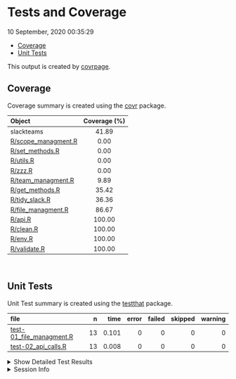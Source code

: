 Tests and Coverage
================
10 September, 2020 00:35:29

  - [Coverage](#coverage)
  - [Unit Tests](#unit-tests)

This output is created by
[covrpage](https://github.com/metrumresearchgroup/covrpage).

## Coverage

Coverage summary is created using the
[covr](https://github.com/r-lib/covr) package.

| Object                                         | Coverage (%) |
| :--------------------------------------------- | :----------: |
| slackteams                                     |    41.89     |
| [R/scope\_managment.R](../R/scope_managment.R) |     0.00     |
| [R/set\_methods.R](../R/set_methods.R)         |     0.00     |
| [R/utils.R](../R/utils.R)                      |     0.00     |
| [R/zzz.R](../R/zzz.R)                          |     0.00     |
| [R/team\_managment.R](../R/team_managment.R)   |     9.89     |
| [R/get\_methods.R](../R/get_methods.R)         |    35.42     |
| [R/tidy\_slack.R](../R/tidy_slack.R)           |    36.36     |
| [R/file\_managment.R](../R/file_managment.R)   |    86.67     |
| [R/api.R](../R/api.R)                          |    100.00    |
| [R/clean.R](../R/clean.R)                      |    100.00    |
| [R/env.R](../R/env.R)                          |    100.00    |
| [R/validate.R](../R/validate.R)                |    100.00    |

<br>

## Unit Tests

Unit Test summary is created using the
[testthat](https://github.com/r-lib/testthat) package.

| file                                                            |  n |  time | error | failed | skipped | warning |
| :-------------------------------------------------------------- | -: | ----: | ----: | -----: | ------: | ------: |
| [test-01\_file\_managment.R](testthat/test-01_file_managment.R) | 13 | 0.101 |     0 |      0 |       0 |       0 |
| [test-02\_api\_calls.R](testthat/test-02_api_calls.R)           | 13 | 0.008 |     0 |      0 |       0 |       0 |

<details closed>

<summary> Show Detailed Test Results </summary>

| file                                                                    | context         | test                                              | status | n |  time |
| :---------------------------------------------------------------------- | :-------------- | :------------------------------------------------ | :----- | -: | ----: |
| [test-01\_file\_managment.R](testthat/test-01_file_managment.R#L5_L8)   | team management | no active team: get\_team\_creds                  | PASS   | 1 | 0.048 |
| [test-01\_file\_managment.R](testthat/test-01_file_managment.R#L12_L15) | team management | no active team: get\_team\_users                  | PASS   | 1 | 0.010 |
| [test-01\_file\_managment.R](testthat/test-01_file_managment.R#L19_L22) | team management | no active team: validate team missing teams error | PASS   | 1 | 0.009 |
| [test-01\_file\_managment.R](testthat/test-01_file_managment.R#L33_L36) | team management | load team: validate team bad name error           | PASS   | 1 | 0.009 |
| [test-01\_file\_managment.R](testthat/test-01_file_managment.R#L40_L42) | team management | load team: activate team                          | PASS   | 1 | 0.002 |
| [test-01\_file\_managment.R](testthat/test-01_file_managment.R#L47_L49) | team management | load team: slackteams to json                     | PASS   | 1 | 0.002 |
| [test-01\_file\_managment.R](testthat/test-01_file_managment.R#L53_L55) | team management | load team: slackteams to dcf                      | PASS   | 1 | 0.002 |
| [test-01\_file\_managment.R](testthat/test-01_file_managment.R#L59_L62) | team management | load team: get teams                              | PASS   | 1 | 0.001 |
| [test-01\_file\_managment.R](testthat/test-01_file_managment.R#L66_L68) | team management | load team: cached slack creds token               | PASS   | 1 | 0.001 |
| [test-01\_file\_managment.R](testthat/test-01_file_managment.R#L80)     | team management | active team channel info: validate channel        | PASS   | 1 | 0.001 |
| [test-01\_file\_managment.R](testthat/test-01_file_managment.R#L86)     | team management | active team channel info: class                   | PASS   | 1 | 0.001 |
| [test-01\_file\_managment.R](testthat/test-01_file_managment.R#L90)     | team management | active team channel info: validate channel id     | PASS   | 1 | 0.001 |
| [test-01\_file\_managment.R](testthat/test-01_file_managment.R#L94)     | team management | active team channel info: validate bad channel    | PASS   | 1 | 0.014 |
| [test-02\_api\_calls.R](testthat/test-02_api_calls.R#L18)               | API calls       | team info: class                                  | PASS   | 1 | 0.001 |
| [test-02\_api\_calls.R](testthat/test-02_api_calls.R#L22)               | API calls       | team info: user names                             | PASS   | 1 | 0.001 |
| [test-02\_api\_calls.R](testthat/test-02_api_calls.R#L30)               | API calls       | group info: group list                            | PASS   | 1 | 0.001 |
| [test-02\_api\_calls.R](testthat/test-02_api_calls.R#L34)               | API calls       | group info: class                                 | PASS   | 1 | 0.000 |
| [test-02\_api\_calls.R](testthat/test-02_api_calls.R#L42)               | API calls       | channel info: class                               | PASS   | 1 | 0.001 |
| [test-02\_api\_calls.R](testthat/test-02_api_calls.R#L46)               | API calls       | channel info: channel names                       | PASS   | 1 | 0.001 |
| [test-02\_api\_calls.R](testthat/test-02_api_calls.R#L54)               | API calls       | converstion info: class                           | PASS   | 1 | 0.001 |
| [test-02\_api\_calls.R](testthat/test-02_api_calls.R#L58)               | API calls       | converstion info: convo id                        | PASS   | 1 | 0.001 |
| [test-02\_api\_calls.R](testthat/test-02_api_calls.R#L62)               | API calls       | converstion info: convo channel count             | PASS   | 1 | 0.001 |
| [test-02\_api\_calls.R](testthat/test-02_api_calls.R#L66)               | API calls       | converstion info: convo im count                  | PASS   | 1 | 0.000 |
| [test-02\_api\_calls.R](testthat/test-02_api_calls.R#L70)               | API calls       | converstion info: convo members                   | PASS   | 1 | 0.000 |
| [test-02\_api\_calls.R](testthat/test-02_api_calls.R#L74)               | API calls       | converstion info: convo info class                | PASS   | 1 | 0.000 |
| [test-02\_api\_calls.R](testthat/test-02_api_calls.R#L78)               | API calls       | converstion info: convo info id                   | PASS   | 1 | 0.000 |

</details>

<details>

<summary> Session Info </summary>

| Field    | Value                             |                                                                                                                                                                                                                                                                    |
| :------- | :-------------------------------- | :----------------------------------------------------------------------------------------------------------------------------------------------------------------------------------------------------------------------------------------------------------------- |
| Version  | R version 4.0.2 (2020-06-22)      |                                                                                                                                                                                                                                                                    |
| Platform | x86\_64-apple-darwin17.0 (64-bit) | <a href="https://github.com/yonicd/slackteams/commit/822737998eb25eff8636ff49138a0d753afd66b9/checks" target="_blank"><span title="Built on Github Actions">![](https://github.com/metrumresearchgroup/covrpage/blob/actions/inst/logo/gh.png?raw=true)</span></a> |
| Running  | macOS Catalina 10.15.6            |                                                                                                                                                                                                                                                                    |
| Language | en\_US                            |                                                                                                                                                                                                                                                                    |
| Timezone | UTC                               |                                                                                                                                                                                                                                                                    |

| Package  | Version |
| :------- | :------ |
| testthat | 2.3.2   |
| covr     | 3.3.2   |
| covrpage | 0.0.71  |

</details>

<!--- Final Status : pass --->
